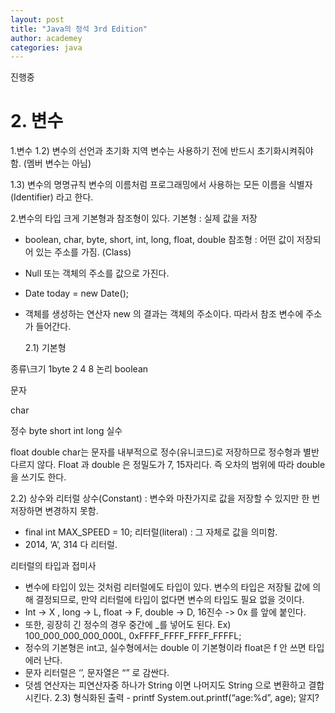```yaml
---
layout: post
title: "Java의 정석 3rd Edition"
author: academey
categories: java
---
```


진행중

# 2. 변수

1.변수
1.2) 변수의 선언과 초기화
지역 변수는 사용하기 전에 반드시 초기화시켜줘야 함. (멤버 변수는 아님)

1.3) 변수의 명명규칙
변수의 이름처럼 프로그래밍에서 사용하는 모든 이름을 식별자(Identifier) 라고 한다.

2.변수의 타입
크게 기본형과 참조형이 있다.
기본형 : 실제 값을 저장

- boolean, char, byte, short, int, long, float, double
  참조형 : 어떤 값이 저장되어 있는 주소를 가짐. (Class)
- Null 또는 객체의 주소를 값으로 가진다.
- Date today = new Date();
- 객체를 생성하는 연산자 new 의 결과는 객체의 주소이다. 따라서 참조 변수에 주소가 들어간다.

  2.1) 기본형

종류\크기
1byte
2
4
8
논리
boolean

문자

char

정수
byte
short
int
long
실수

float
double
char는 문자를 내부적으로 정수(유니코드)로 저장하므로 정수형과 별반 다르지 않다.
Float 과 double 은 정밀도가 7, 15자리다. 즉 오차의 범위에 따라 double 을 쓰기도 한다.

2.2) 상수와 리터럴
상수(Constant) : 변수와 마찬가지로 값을 저장할 수 있지만 한 번 저장하면 변경하지 못함.

- final int MAX_SPEED = 10;
  리터럴(literal) : 그 자체로 값을 의미함.
- 2014, ‘A’, 314 다 리터럴.

리터럴의 타입과 접미사

- 변수에 타입이 있는 것처럼 리터럴에도 타입이 있다. 변수의 타입은 저장될 값에 의해 결정되므로, 만약 리터럴에 타입이 없다면 변수의 타입도 필요 없을 것이다.
- Int -> X , long -> L, float -> F, double -> D, 16진수 -> 0x 를 앞에 붙인다.
- 또한, 굉장히 긴 정수의 경우 중간에 \_를 넣어도 된다. Ex) 100_000_000_000_000L, 0xFFFF_FFFF_FFFF_FFFFL;
- 정수의 기본형은 int고, 실수형에서는 double 이 기본형이라 float은 f 안 쓰면 타입 에러 난다.
- 문자 리터럴은 ‘’, 문자열은 “” 로 감싼다.
- 덧셈 연산자는 피연산자중 하나가 String 이면 나머지도 String 으로 변환하고 결합시킨다.
  2.3) 형식화된 출력 - printf
  System.out.printf(“age:%d”, age); 알지?
